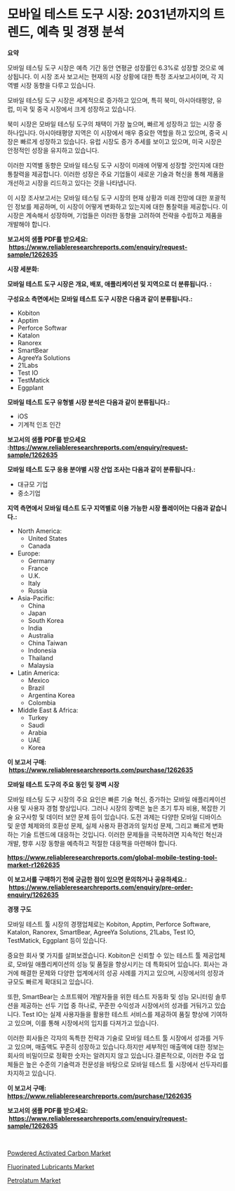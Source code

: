 <p><h1>모바일 테스트 도구 시장: 2031년까지의 트렌드, 예측 및 경쟁 분석</h1></p><p><strong>요약</strong></p>
<p><p>모바일 테스팅 도구 시장은 예측 기간 동안 연평균 성장률인 6.3%로 성장할 것으로 예상됩니다. 이 시장 조사 보고서는 현재의 시장 상황에 대한 특정 조사보고서이며, 각 지역별 시장 동향을 다루고 있습니다.</p><p>모바일 테스팅 도구 시장은 세계적으로 증가하고 있으며, 특히 북미, 아시아태평양, 유럽, 미국 및 중국 시장에서 크게 성장하고 있습니다.</p><p>북미 시장은 모바일 테스팅 도구의 채택이 가장 높으며, 빠르게 성장하고 있는 시장 중 하나입니다. 아시아태평양 지역은 이 시장에서 매우 중요한 역할을 하고 있으며, 중국 시장은 빠르게 성장하고 있습니다. 유럽 시장도 증가 추세를 보이고 있으며, 미국 시장은 안정적인 성장을 유지하고 있습니다.</p><p>이러한 지역별 동향은 모바일 테스팅 도구 시장이 미래에 어떻게 성장할 것인지에 대한 통찰력을 제공합니다. 이러한 성장은 주요 기업들이 새로운 기술과 혁신을 통해 제품을 개선하고 시장을 리드하고 있다는 것을 나타냅니다.</p><p>이 시장 조사보고서는 모바일 테스팅 도구 시장의 현재 상황과 미래 전망에 대한 포괄적인 정보를 제공하며, 이 시장이 어떻게 변화하고 있는지에 대한 통찰력을 제공합니다. 이 시장은 계속해서 성장하며, 기업들은 이러한 동향을 고려하여 전략을 수립하고 제품을 개발해야 합니다.</p></p>
<p><strong>보고서의 샘플 PDF를 받으세요: &nbsp;<a href="https://www.reliableresearchreports.com/enquiry/request-sample/1262635">https://www.reliableresearchreports.com/enquiry/request-sample/1262635</a></strong></p>
<p><strong>시장 세분화:</strong></p>
<p><strong> 모바일 테스트 도구 시장은 개요, 배포, 애플리케이션 및 지역으로 더 분류됩니다. :</strong></p>
<p><strong>구성요소 측면에서는 모바일 테스트 도구 시장은 다음과 같이 분류됩니다.:</strong></p>
<p><ul><li>Kobiton</li><li>Apptim</li><li>Perforce Softwar</li><li>Katalon</li><li>Ranorex</li><li>SmartBear</li><li>AgreeYa Solutions</li><li>21Labs</li><li>Test IO</li><li>TestMatick</li><li>Eggplant</li></ul></p>
<p><strong> 모바일 테스트 도구 유형별 시장 분석은 다음과 같이 분류됩니다.:</strong></p>
<p><ul><li>iOS</li><li>기계적 인조 인간</li></ul></p>
<p><strong>보고서의 샘플 PDF를 받으세요 :<a href="https://www.reliableresearchreports.com/enquiry/request-sample/1262635">https://www.reliableresearchreports.com/enquiry/request-sample/1262635</a></strong></p>
<p><strong> 모바일 테스트 도구 응용 분야별 시장 산업 조사는 다음과 같이 분류됩니다.:</strong></p>
<p><ul><li>대규모 기업</li><li>중소기업</li></ul></p>
<p><strong>지역 측면에서 모바일 테스트 도구 지역별로 이용 가능한 시장 플레이어는 다음과 같습니다.:</strong></p>
<p><ul>
    <li>
        North America:
        <ul>
            <li>United States</li>
            <li>Canada</li>
        </ul>
    </li>
    <li>
        Europe:
        <ul>
            <li>Germany</li>
            <li>France</li>
            <li>U.K.</li>
            <li>Italy</li>
            <li>Russia</li>
        </ul>
    </li>
    <li>
        Asia-Pacific:
        <ul>
            <li>China</li>
            <li>Japan</li>
            <li>South Korea</li>
            <li>India</li>
            <li>Australia</li>
            <li>China Taiwan</li>
            <li>Indonesia</li>
            <li>Thailand</li>
            <li>Malaysia</li>
        </ul>
    </li>
    <li>
        Latin America:
        <ul>
            <li>Mexico</li>
            <li>Brazil</li>
            <li>Argentina Korea</li>
            <li>Colombia</li>
        </ul>
    </li>
    <li>
        Middle East & Africa:
        <ul>
            <li>Turkey</li>
            <li>Saudi</li>
            <li>Arabia</li>
            <li>UAE</li>
            <li>Korea</li>
        </ul>
    </li>
    </ul></p>
<p><strong>이 보고서 구매: &nbsp;<a href="https://www.reliableresearchreports.com/purchase/1262635">https://www.reliableresearchreports.com/purchase/1262635</a></strong></p>
<p><strong>모바일 테스트 도구의 주요 동인 및 장벽 시장</strong></p>
<p><p>모바일 테스팅 도구 시장의 주요 요인은 빠른 기술 혁신, 증가하는 모바일 애플리케이션 사용 및 사용자 경험 향상입니다. 그러나 시장의 장벽은 높은 초기 투자 비용, 복잡한 기술 요구사항 및 데이터 보안 문제 등이 있습니다. 도전 과제는 다양한 모바일 디바이스 및 운영 체제와의 호환성 문제, 실제 사용자 환경과의 일치성 문제, 그리고 빠르게 변화하는 기술 트렌드에 대응하는 것입니다. 이러한 문제들을 극복하려면 지속적인 혁신과 개발, 향후 시장 동향을 예측하고 적절한 대응책을 마련해야 합니다.</p></p>
<p><strong><a href="https://www.reliableresearchreports.com/global-mobile-testing-tool-market-r1262635">https://www.reliableresearchreports.com/global-mobile-testing-tool-market-r1262635</a></strong></p>
<p><strong>이 보고서를 구매하기 전에 궁금한 점이 있으면 문의하거나 공유하세요.: &nbsp;<a href="https://www.reliableresearchreports.com/enquiry/pre-order-enquiry/1262635">https://www.reliableresearchreports.com/enquiry/pre-order-enquiry/1262635</a></strong></p>
<p><strong>경쟁 구도</strong></p>
<p><p>모바일 테스트 툴 시장의 경쟁업체로는 Kobiton, Apptim, Perforce Software, Katalon, Ranorex, SmartBear, AgreeYa Solutions, 21Labs, Test IO, TestMatick, Eggplant 등이 있습니다. </p><p>중요한 회사 몇 가지를 살펴보겠습니다. Kobiton은 신뢰할 수 있는 테스트 툴 제공업체로, 모바일 애플리케이션의 성능 및 품질을 향상시키는 데 특화되어 있습니다. 회사는 과거에 해결한 문제와 다양한 업계에서의 성공 사례를 가지고 있으며, 시장에서의 성장과 규모도 빠르게 확대되고 있습니다.</p><p>또한, SmartBear는 소프트웨어 개발자들을 위한 테스트 자동화 및 성능 모니터링 솔루션을 제공하는 선두 기업 중 하나로, 꾸준한 수익성과 시장에서의 성과를 거둬가고 있습니다. Test IO는 실제 사용자들을 활용한 테스트 서비스를 제공하여 품질 향상에 기여하고 있으며, 이를 통해 시장에서의 입지를 다져가고 있습니다.</p><p>이러한 회사들은 각자의 독특한 전략과 기술로 모바일 테스트 툴 시장에서 성과를 거두고 있으며, 매출액도 꾸준히 성장하고 있습니다.하지만 세부적인 매출액에 대한 정보는 회사의 비밀이므로 정확한 숫자는 알려지지 않고 있습니다.결론적으로, 이러한 주요 업체들은 높은 수준의 기술력과 전문성을 바탕으로 모바일 테스트 툴 시장에서 선두자리를 차지하고 있습니다.</p></p>
<p><strong>이 보고서 구매: &nbsp; <a href="https://www.reliableresearchreports.com/purchase/1262635">https://www.reliableresearchreports.com/purchase/1262635</a></strong></p>
<p><strong>보고서의 샘플 PDF를 받으세요: &nbsp;<a href="https://www.reliableresearchreports.com/enquiry/request-sample/1262635">https://www.reliableresearchreports.com/enquiry/request-sample/1262635</a></strong><strong></strong></p>
<p>&nbsp;</p>
<p><p><a href="https://www.linkedin.com/pulse/global-powdered-activated-carbon-market-size-trends-7teof?trackingId=AMWYusg%2BlWnGkaC73pFO7A%3D%3D">Powdered Activated Carbon Market</a></p><p><a href="https://www.linkedin.com/pulse/fluorinated-lubricants-market-dynamics-2024-2031-also-kfylf?trackingId=BQvnpXskiX%2FLDdd%2FcW5x6g%3D%3D">Fluorinated Lubricants Market</a></p><p><a href="https://www.linkedin.com/pulse/insights-petrolatum-market-size-analysing-share-trends-6javf?trackingId=db%2B2jgMIAlPSi5eM2fH3rQ%3D%3D">Petrolatum Market</a></p></p>